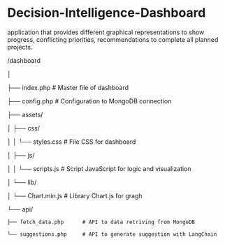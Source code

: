 # Decision-Intelligence-Dashboard
application that provides different graphical representations to show progress, conflicting priorities, recommendations to complete all planned projects.


/dashboard

│

├── index.php               # Master file of dashboard

├── config.php              # Configuration to MongoDB connection

├── assets/

│   ├── css/

│   │   └── styles.css      # File CSS for dashboard

│   ├── js/

│   │   └── scripts.js      # Script JavaScript for logic and visualization

│   └── lib/

│       └── Chart.min.js    # Library Chart.js for gragh

└── api/

    ├── fetch_data.php      # API to data retriving from MongoDB
    
    └── suggestions.php     # API to generate suggestion with LangChain
